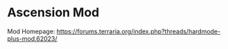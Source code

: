 # Ascension Mod

Mod Homepage: https://forums.terraria.org/index.php?threads/hardmode-plus-mod.62023/
